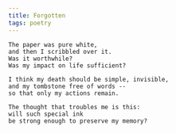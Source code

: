 ```yaml
---
title: Forgotten
tags: poetry
---
```


    The paper was pure white,
    and then I scribbled over it.
    Was it worthwhile?
    Was my impact on life sufficient?

    I think my death should be simple, invisible,
    and my tombstone free of words --
    so that only my actions remain.

    The thought that troubles me is this:
    will such special ink
    be strong enough to preserve my memory?


